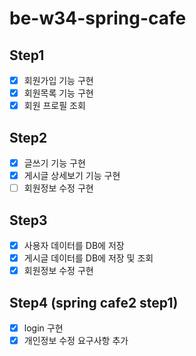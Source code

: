 # be-w34-spring-cafe

## Step1
-[X] 회원가입 기능 구현
-[X] 회원목록 기능 구현
-[X] 회원 프로필 조회

## Step2
- [X] 글쓰기 기능 구현
- [X] 게시글 상세보기 기능 구현
- [ ] 회원정보 수정 구현

## Step3
- [X] 사용자 데이터를 DB에 저장
- [X] 게시글 데이터를 DB에 저장 및 조회
- [X] 회원정보 수정 구현

## Step4 (spring cafe2 step1)
- [X] login 구현
- [X] 개인정보 수정 요구사항 추가
